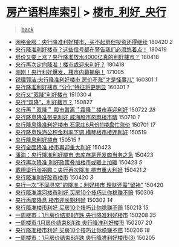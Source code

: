 [房产语料库索引](../../README.md)  > [楼市_利好_央行](楼市_利好_央行.md)
====
> [back](../README.md)

- [网格金服：央行降准利好楼市，买不起房但投资还得继续](http://jkwz.applinzi.com/ittc/7094085374198678535.html#%E7%BD%91%E6%A0%BC%E9%87%91%E6%9C%8D%EF%BC%9A%E5%A4%AE%E8%A1%8C%E9%99%8D%E5%87%86%E5%88%A9%E5%A5%BD%E6%A5%BC%E5%B8%82%EF%BC%8C%E4%B9%B0%E4%B8%8D%E8%B5%B7%E6%88%BF%E4%BD%86%E6%8A%95%E8%B5%84%E8%BF%98%E5%BE%97%E7%BB%A7%E7%BB%AD) 180420 *2* 
- [央行降准利好楼市？这些信号都在警告我们必须悠着点！](http://jkwz.applinzi.com/ittc/7093620239973745671.html#%E5%A4%AE%E8%A1%8C%E9%99%8D%E5%87%86%E5%88%A9%E5%A5%BD%E6%A5%BC%E5%B8%82%EF%BC%9F%E8%BF%99%E4%BA%9B%E4%BF%A1%E5%8F%B7%E9%83%BD%E5%9C%A8%E8%AD%A6%E5%91%8A%E6%88%91%E4%BB%AC%E5%BF%85%E9%A1%BB%E6%82%A0%E7%9D%80%E7%82%B9%EF%BC%81) 180419  
- [房价又要上涨？央行降准放水4000亿真的利好楼市？](http://jkwz.applinzi.com/ittc/7093400211735184391.html#%E6%88%BF%E4%BB%B7%E5%8F%88%E8%A6%81%E4%B8%8A%E6%B6%A8%EF%BC%9F%E5%A4%AE%E8%A1%8C%E9%99%8D%E5%87%86%E6%94%BE%E6%B0%B44000%E4%BA%BF%E7%9C%9F%E7%9A%84%E5%88%A9%E5%A5%BD%E6%A5%BC%E5%B8%82%EF%BC%9F) 180418  
- [央行再次定向降准！楼市或迎来利好？](http://jkwz.applinzi.com/ittc/7093371279178728458.html#%E5%A4%AE%E8%A1%8C%E5%86%8D%E6%AC%A1%E5%AE%9A%E5%90%91%E9%99%8D%E5%87%86%EF%BC%81%E6%A5%BC%E5%B8%82%E6%88%96%E8%BF%8E%E6%9D%A5%E5%88%A9%E5%A5%BD%EF%BC%9F) 180418  
- [刚刚！央行利好爆发，楼市内幕揭秘！](http://jkwz.applinzi.com/ittc/7020651038514873361.html#%E5%88%9A%E5%88%9A%EF%BC%81%E5%A4%AE%E8%A1%8C%E5%88%A9%E5%A5%BD%E7%88%86%E5%8F%91%EF%BC%8C%E6%A5%BC%E5%B8%82%E5%86%85%E5%B9%95%E6%8F%AD%E7%A7%98%EF%BC%81) 171005  
- [锐理郭洁:央行降准利好楼市 房价不涨&quot;才是怪事儿&quot;](http://jkwz.applinzi.com/ittc/6804567162299614212.html#%E9%94%90%E7%90%86%E9%83%AD%E6%B4%81%3A%E5%A4%AE%E8%A1%8C%E9%99%8D%E5%87%86%E5%88%A9%E5%A5%BD%E6%A5%BC%E5%B8%82+%E6%88%BF%E4%BB%B7%E4%B8%8D%E6%B6%A8%26quot%3B%E6%89%8D%E6%98%AF%E6%80%AA%E4%BA%8B%E5%84%BF%26quot%3B) 160301 *1* 
- [央行降准利好楼市 “分化”特征将更明显](http://jkwz.applinzi.com/ittc/6804490286864532484.html#%E5%A4%AE%E8%A1%8C%E9%99%8D%E5%87%86%E5%88%A9%E5%A5%BD%E6%A5%BC%E5%B8%82+%E2%80%9C%E5%88%86%E5%8C%96%E2%80%9D%E7%89%B9%E5%BE%81%E5%B0%86%E6%9B%B4%E6%98%8E%E6%98%BE) 160301 *1* 
- [央行又“双降”利好楼市](http://jkwz.applinzi.com/ittc/6758850297407751173.html#%E5%A4%AE%E8%A1%8C%E5%8F%88%E2%80%9C%E5%8F%8C%E9%99%8D%E2%80%9D%E5%88%A9%E5%A5%BD%E6%A5%BC%E5%B8%82) 151030 *4* 
- [央行“双降”，利好楼市？](http://jkwz.applinzi.com/ittc/6735183966749344773.html#%E5%A4%AE%E8%A1%8C%E2%80%9C%E5%8F%8C%E9%99%8D%E2%80%9D%EF%BC%8C%E5%88%A9%E5%A5%BD%E6%A5%BC%E5%B8%82%EF%BC%9F) 150827  
- [央行再＂双降＂ 股市暂离＂霜降＂楼市喜迎利好](http://jkwz.applinzi.com/ittc/547650614959814166.html#%E5%A4%AE%E8%A1%8C%E5%86%8D%EF%BC%82%E5%8F%8C%E9%99%8D%EF%BC%82+%E8%82%A1%E5%B8%82%E6%9A%82%E7%A6%BB%EF%BC%82%E9%9C%9C%E9%99%8D%EF%BC%82%E6%A5%BC%E5%B8%82%E5%96%9C%E8%BF%8E%E5%88%A9%E5%A5%BD) 150722 *28* 
- [央行降息降准带来利好 威海股市风雨楼市晴](http://jkwz.applinzi.com/ittc/547650614971894806.html#%E5%A4%AE%E8%A1%8C%E9%99%8D%E6%81%AF%E9%99%8D%E5%87%86%E5%B8%A6%E6%9D%A5%E5%88%A9%E5%A5%BD+%E5%A8%81%E6%B5%B7%E8%82%A1%E5%B8%82%E9%A3%8E%E9%9B%A8%E6%A5%BC%E5%B8%82%E6%99%B4) 150710 *1* 
- [央行降息降准利好楼市 石家庄6月份11楼盘忙涨价](http://jkwz.applinzi.com/ittc/547650611416019784.html#%E5%A4%AE%E8%A1%8C%E9%99%8D%E6%81%AF%E9%99%8D%E5%87%86%E5%88%A9%E5%A5%BD%E6%A5%BC%E5%B8%82+%E7%9F%B3%E5%AE%B6%E5%BA%846%E6%9C%88%E4%BB%BD11%E6%A5%BC%E7%9B%98%E5%BF%99%E6%B6%A8%E4%BB%B7) 150701 *17* 
- [央行降息珠海公积金利率下调 横琴楼市接连利好](http://jkwz.applinzi.com/ittc/547650611413905312.html#%E5%A4%AE%E8%A1%8C%E9%99%8D%E6%81%AF%E7%8F%A0%E6%B5%B7%E5%85%AC%E7%A7%AF%E9%87%91%E5%88%A9%E7%8E%87%E4%B8%8B%E8%B0%83+%E6%A8%AA%E7%90%B4%E6%A5%BC%E5%B8%82%E6%8E%A5%E8%BF%9E%E5%88%A9%E5%A5%BD) 150519  
- [央行降息利好楼市](http://jkwz.applinzi.com/ittc/547650611412587686.html#%E5%A4%AE%E8%A1%8C%E9%99%8D%E6%81%AF%E5%88%A9%E5%A5%BD%E6%A5%BC%E5%B8%82) 150515 *1* 
- [央行全面降准 楼市再迎重大利好](http://jkwz.applinzi.com/ittc/547650611409502859.html#%E5%A4%AE%E8%A1%8C%E5%85%A8%E9%9D%A2%E9%99%8D%E5%87%86+%E6%A5%BC%E5%B8%82%E5%86%8D%E8%BF%8E%E9%87%8D%E5%A4%A7%E5%88%A9%E5%A5%BD) 150423  
- [潘海：央行降准利好楼市 去库存是开发商当务之急](http://jkwz.applinzi.com/ittc/547650611407431257.html#%E6%BD%98%E6%B5%B7%EF%BC%9A%E5%A4%AE%E8%A1%8C%E9%99%8D%E5%87%86%E5%88%A9%E5%A5%BD%E6%A5%BC%E5%B8%82+%E5%8E%BB%E5%BA%93%E5%AD%98%E6%98%AF%E5%BC%80%E5%8F%91%E5%95%86%E5%BD%93%E5%8A%A1%E4%B9%8B%E6%80%A5) 150423  
- [央行再次降准 利好政策叠加楼市或暖上加暖](http://jkwz.applinzi.com/ittc/547650611409309098.html#%E5%A4%AE%E8%A1%8C%E5%86%8D%E6%AC%A1%E9%99%8D%E5%87%86+%E5%88%A9%E5%A5%BD%E6%94%BF%E7%AD%96%E5%8F%A0%E5%8A%A0%E6%A5%BC%E5%B8%82%E6%88%96%E6%9A%96%E4%B8%8A%E5%8A%A0%E6%9A%96) 150423 *5* 
- [戴德梁行张裕鹏：央行再次降准 楼市重大利好](http://jkwz.applinzi.com/ittc/547650611408107939.html#%E6%88%B4%E5%BE%B7%E6%A2%81%E8%A1%8C%E5%BC%A0%E8%A3%95%E9%B9%8F%EF%BC%9A%E5%A4%AE%E8%A1%8C%E5%86%8D%E6%AC%A1%E9%99%8D%E5%87%86+%E6%A5%BC%E5%B8%82%E9%87%8D%E5%A4%A7%E5%88%A9%E5%A5%BD) 150421 *2* 
- [央行降准利好股市楼市](http://jkwz.applinzi.com/ittc/547650611407666009.html#%E5%A4%AE%E8%A1%8C%E9%99%8D%E5%87%86%E5%88%A9%E5%A5%BD%E8%82%A1%E5%B8%82%E6%A5%BC%E5%B8%82) 150420 *3* 
- [央行一次&quot;不同寻常&quot;的降准：利好楼市 理财还需&quot;留神&quot;](http://jkwz.applinzi.com/ittc/547650611406768355.html#%E5%A4%AE%E8%A1%8C%E4%B8%80%E6%AC%A1%26quot%3B%E4%B8%8D%E5%90%8C%E5%AF%BB%E5%B8%B8%26quot%3B%E7%9A%84%E9%99%8D%E5%87%86%EF%BC%9A%E5%88%A9%E5%A5%BD%E6%A5%BC%E5%B8%82+%E7%90%86%E8%B4%A2%E8%BF%98%E9%9C%80%26quot%3B%E7%95%99%E7%A5%9E%26quot%3B) 150420  
- [央行降准漯河楼市利好 买房10个技巧让你稳赚不赔](http://jkwz.applinzi.com/ittc/547650611394694952.html#%E5%A4%AE%E8%A1%8C%E9%99%8D%E5%87%86%E6%BC%AF%E6%B2%B3%E6%A5%BC%E5%B8%82%E5%88%A9%E5%A5%BD+%E4%B9%B0%E6%88%BF10%E4%B8%AA%E6%8A%80%E5%B7%A7%E8%AE%A9%E4%BD%A0%E7%A8%B3%E8%B5%9A%E4%B8%8D%E8%B5%94) 150306  
- [央行再度降息 楼市迎长期利好](http://jkwz.applinzi.com/ittc/547650611395170917.html#%E5%A4%AE%E8%A1%8C%E5%86%8D%E5%BA%A6%E9%99%8D%E6%81%AF+%E6%A5%BC%E5%B8%82%E8%BF%8E%E9%95%BF%E6%9C%9F%E5%88%A9%E5%A5%BD) 150302 *14* 
- [央行降准楼市利好 买房10个技巧让你稳赚不赔](http://jkwz.applinzi.com/ittc/547650611391401139.html#%E5%A4%AE%E8%A1%8C%E9%99%8D%E5%87%86%E6%A5%BC%E5%B8%82%E5%88%A9%E5%A5%BD+%E4%B9%B0%E6%88%BF10%E4%B8%AA%E6%8A%80%E5%B7%A7%E8%AE%A9%E4%BD%A0%E7%A8%B3%E8%B5%9A%E4%B8%8D%E8%B5%94) 150213 *15* 
- [一周楼市：1月房价结束8连跌 央行降准利好楼市](http://jkwz.applinzi.com/ittc/547650611392919564.html#%E4%B8%80%E5%91%A8%E6%A5%BC%E5%B8%82%EF%BC%9A1%E6%9C%88%E6%88%BF%E4%BB%B7%E7%BB%93%E6%9D%9F8%E8%BF%9E%E8%B7%8C+%E5%A4%AE%E8%A1%8C%E9%99%8D%E5%87%86%E5%88%A9%E5%A5%BD%E6%A5%BC%E5%B8%82) 150208 *35* 
- [一周楼市:1月房价结束8连跌 央行降准利好楼市](http://jkwz.applinzi.com/ittc/547650611388931047.html#%E4%B8%80%E5%91%A8%E6%A5%BC%E5%B8%82%3A1%E6%9C%88%E6%88%BF%E4%BB%B7%E7%BB%93%E6%9D%9F8%E8%BF%9E%E8%B7%8C+%E5%A4%AE%E8%A1%8C%E9%99%8D%E5%87%86%E5%88%A9%E5%A5%BD%E6%A5%BC%E5%B8%82) 150207 *20* 
- [央行降准楼市利好 买房10个技巧让你稳赚不赔](http://jkwz.applinzi.com/ittc/547650611389508376.html#%E5%A4%AE%E8%A1%8C%E9%99%8D%E5%87%86%E6%A5%BC%E5%B8%82%E5%88%A9%E5%A5%BD+%E4%B9%B0%E6%88%BF10%E4%B8%AA%E6%8A%80%E5%B7%A7%E8%AE%A9%E4%BD%A0%E7%A8%B3%E8%B5%9A%E4%B8%8D%E8%B5%94) 150206 *18* 
- [一周楼市：1月房价结束8连跌 央行降准利好楼市(3)](http://jkwz.applinzi.com/ittc/547650611388941150.html#%E4%B8%80%E5%91%A8%E6%A5%BC%E5%B8%82%EF%BC%9A1%E6%9C%88%E6%88%BF%E4%BB%B7%E7%BB%93%E6%9D%9F8%E8%BF%9E%E8%B7%8C+%E5%A4%AE%E8%A1%8C%E9%99%8D%E5%87%86%E5%88%A9%E5%A5%BD%E6%A5%BC%E5%B8%82%283%29) 150205  
